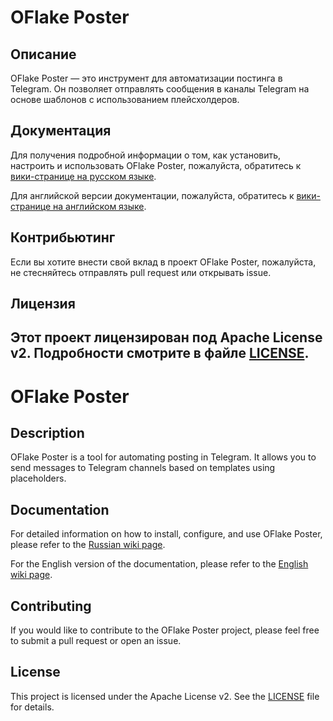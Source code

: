 # OFlake Poster

## Описание

OFlake Poster — это инструмент для автоматизации постинга в Telegram. Он позволяет отправлять сообщения в каналы Telegram на основе шаблонов с использованием плейсхолдеров.

## Документация

Для получения подробной информации о том, как установить, настроить и использовать OFlake Poster, пожалуйста, обратитесь к [вики-странице на русском языке](/wiki/wiki.ru.md).

Для английской версии документации, пожалуйста, обратитесь к [вики-странице на английском языке](/wiki/wiki.en.md).

## Контрибьютинг

Если вы хотите внести свой вклад в проект OFlake Poster, пожалуйста, не стесняйтесь отправлять pull request или открывать issue.

## Лицензия

Этот проект лицензирован под Apache License v2. Подробности смотрите в файле [LICENSE](/LICENSE).
----------
# OFlake Poster

## Description

OFlake Poster is a tool for automating posting in Telegram. It allows you to send messages to Telegram channels based on templates using placeholders.

## Documentation

For detailed information on how to install, configure, and use OFlake Poster, please refer to the [Russian wiki page](/wiki/wiki.ru.md).

For the English version of the documentation, please refer to the [English wiki page](/wiki/wiki.en.md).

## Contributing

If you would like to contribute to the OFlake Poster project, please feel free to submit a pull request or open an issue.

## License

This project is licensed under the Apache License v2. See the [LICENSE](/LICENSE) file for details.
